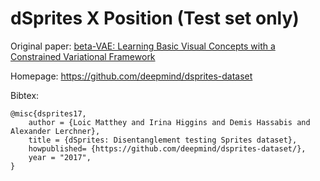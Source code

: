 # dSprites X Position (Test set only)

Original paper: [beta-VAE: Learning Basic Visual Concepts with a Constrained Variational Framework](https://openreview.net/forum?id=Sy2fzU9gl)

Homepage: https://github.com/deepmind/dsprites-dataset

Bibtex:
```
@misc{dsprites17,
    author = {Loic Matthey and Irina Higgins and Demis Hassabis and Alexander Lerchner},
    title = {dSprites: Disentanglement testing Sprites dataset},
    howpublished= {https://github.com/deepmind/dsprites-dataset/},
    year = "2017",
}
```